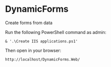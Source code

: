 # DynamicForms
Create forms from data

Run the following PowerShell command as admin:

    & '.\Create IIS applications.ps1'
    
Then open in your browser:

    http://localhost/DynamicForms.Web/
